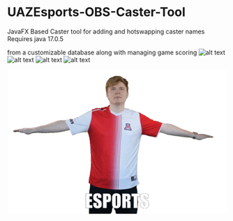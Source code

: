 # UAZEsports-OBS-Caster-Tool
JavaFX Based Caster tool for adding and hotswapping caster names
Requires java 17.0.5

from a customizable database along with managing game scoring
![alt text](https://imgur.com/Ya8pHRN.png)
![alt text](https://i.imgur.com/yFvSrde.png)
![alt text](https://imgur.com/h5YUfJM.png)
![alt text](https://imgur.com/dCy4VgL.png)

![alt text](https://github.com/kaderator2/UAZEsports-OBS-Caster-Tool/blob/master/uazcastertool/resources/drizzlerotatefinal.gif)


